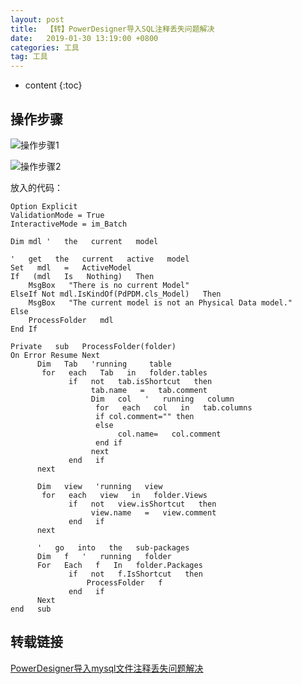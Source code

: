 ```yaml
---
layout: post
title:  【转】PowerDesigner导入SQL注释丢失问题解决
date:   2019-01-30 13:19:00 +0800
categories: 工具
tag: 工具
---
```


* content
{:toc}

## 操作步骤

![操作步骤1](https://upload-images.jianshu.io/upload_images/845143-36617a92ec37ad10.png?jianshufrom=1)

![操作步骤2](https://upload-images.jianshu.io/upload_images/845143-2eb0b515f054b21e.png?jianshufrom=1)

放入的代码：

```
Option Explicit
ValidationMode = True
InteractiveMode = im_Batch

Dim mdl '   the   current   model

'   get   the   current   active   model
Set   mdl   =   ActiveModel
If   (mdl   Is   Nothing)   Then
    MsgBox   "There is no current Model"
ElseIf Not mdl.IsKindOf(PdPDM.cls_Model)   Then
    MsgBox   "The current model is not an Physical Data model."
Else
    ProcessFolder   mdl
End If

Private   sub   ProcessFolder(folder)
On Error Resume Next
      Dim   Tab   'running     table
       for   each   Tab   in   folder.tables
             if   not   tab.isShortcut   then
                  tab.name   =   tab.comment
                  Dim   col   '   running   column
                   for   each   col   in   tab.columns
                   if col.comment="" then
                   else
                        col.name=   col.comment
                   end if
                  next
             end   if
      next

      Dim   view   'running   view
       for   each   view   in   folder.Views
             if   not   view.isShortcut   then 
                  view.name   =   view.comment
             end   if
      next

      '   go   into   the   sub-packages
      Dim   f   '   running   folder
      For   Each   f   In   folder.Packages
             if   not   f.IsShortcut   then
                 ProcessFolder   f
             end   if
      Next
end   sub
```

## 转载链接

[PowerDesigner导入mysql文件注释丢失问题解决
](https://blog.csdn.net/kun_zai/article/details/78722571)
